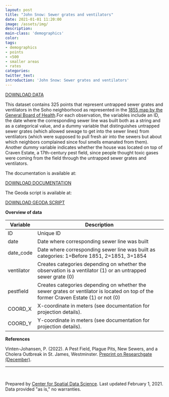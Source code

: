 ```yaml
---
layout: post
title: "John Snow: Sewer grates and ventilators"
date: 2021-01-01 11:20:00
image: /assets/img/
description:
main-class: 'demographics'
color:
tags:
- demographics
- points
- <500
- smaller areas
- rates
categories:
twitter_text:
introduction: 'John Snow: Sewer grates and ventilators'
---
```

<script>
  var map = L.map('map');
  L.tileLayer('https://api.tiles.mapbox.com/v4/{id}/{z}/{x}/{y}.png?access_token=pk.eyJ1IjoibWFwYm94IiwiYSI6ImNpejY4NXVycTA2emYycXBndHRqcmZ3N3gifQ.rJcFIG214AriISLbB6B5aw', { <!--this is the URL for the Nepal Geojson-->
		maxZoom: 18,
		attribution: 'Map data &copy; <a href="http://openstreetmap.org">OpenStreetMap</a> contributors, ' +
			'<a href="http://creativecommons.org/licenses/by-sa/2.0/">CC-BY-SA</a>, ' +
			'Imagery © <a href="http://mapbox.com">Mapbox</a>',
		id: 'mapbox.light'
	}).addTo(map);

  map.scrollWheelZoom.disable();
  map.touchZoom.disable();
  var enableMapInteraction = function () {
      map.scrollWheelZoom.enable();
      map.touchZoom.enable();
  }
  $('#map').on('click touch', enableMapInteraction);
$('#map').on('mouseout', function(){ map.scrollWheelZoom.disable();});

  var smallIcon = L.icon({
         iconUrl: 'http://www.hckrecruitment.nic.in/images/blue.png',
         iconSize: [16, 16], // size of the icon
         });

   function onEachFeature(feature, layer) {
     //console.log(feature);
     var txt = "";
     for (var fname in feature.properties) {
       txt += fname;
       txt += " : ";
       txt += feature.properties[fname];
       txt += "<br/>";
     }
     layer.bindPopup(txt);
   }

  // load GeoJSON from an external file
  $.getJSON("../data/sewergrates_ventilators.geojson",function(data){
    // add GeoJSON layer to the map once the file is loaded
    var geojsonMarkerOptions = {
    radius: 8,
    fillColor: "#0D0887",
    color: "#000",
    weight: 1,
    opacity: 1,
    fillOpacity: 0.8
};
var json = L.geoJson(data, {
      pointToLayer: function(feature, latlng) {
        
        return L.circleMarker(latlng, geojsonMarkerOptions);
      },
      onEachFeature: onEachFeature
    });
    json.addTo(map);
    map.fitBounds(json.getBounds());
  });

</script>

[DOWNLOAD DATA](../data/snow7.zip)

This dataset contains 325 points that represent untrapped sewer grates and ventilators in the Soho neighborhood as represented in the [1855 map by the General Board of Health](http://kora.matrix.msu.edu/files/21/120/15-78-1DF-22-1855-GBoH-BrSt-Map.pdf).For each observation, the variables include an ID, the date where the corresponding sewer line was built both as a string and as a categorical value, and a dummy variable that distinguishes untrapped sewer grates (which allowed sewage to get into the sewer lines) from ventilators (which were supposed to pull fresh air into the sewers but about which neighbors complained since foul smells emanated from them). Another dummy variable indicates whether the house was located on top of Craven Estate, a 17th-century pest field, since people thought toxic gases were coming from the field through the untrapped sewer grates and ventilators.

The documentation is available at:

[DOWNLOAD DOCUMENTATION](../data/snow_documentation.pdf)

The Geoda script is available at:

[DOWNLOAD GEODA SCRIPT](../data/geoda_scripts_snow.pdf)


**Overview of data**

|	Variable	| 	Description 	|
|---|---|				
|	ID 	|	Unique ID 	|
|	date 	|	Date where corresponding sewer line was built	|
|	date_code 	|	Date where corresponding sewer line was built as categories: 1=Before 1851, 2=1851, 3=1854	|
|	ventilator 	|	Creates categories depending on whether the observation is a ventilator (1) or an untrapped sewer grate (0)	|
| pestfield | Creates categories depending on whether the sewer grates or ventilator is located on top of the former Craven Estate (1) or not (0) |
|COORD_X| X-coordinate in meters (see documentation for projection details). |
|COORD_Y| Y-coordinate in meters (see documentation for projection details). |

**References** 

Vinten-Johansen, P. (2022). A Pest Field, Plague Pits, New Sewers, and a Cholera Outbreak in St. James, Westminster. [Preprint on Researchgate (December)](https://www.researchgate.net/publication/366526798_A_Pest_Field_Plague_Pits_New_Sewers_and_a_Cholera_Outbreak_in_St_James_Westminster).

* * * * *

<br />

Prepared by [Center for Spatial Data Science](https://spatial.uchicago.edu/). Last updated February 1, 2021. Data provided "as is," no warranties.

